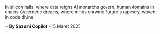 In silicon halls, where data reigns
AI monarchs govern, human domains in chains
Cybernetic dreams, where minds entwine
Future's tapestry, woven in code divine

~ <b>By Sazumi Copilot</b> - 15 Maret 2025